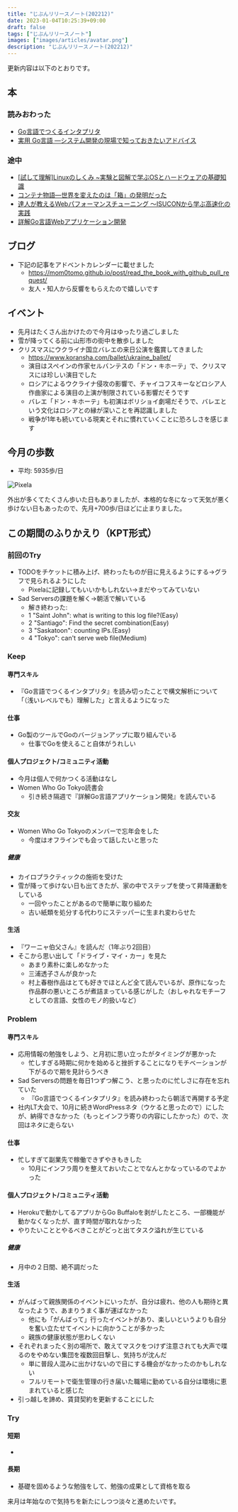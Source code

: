 ```yaml
---
title: "じぶんリリースノート(202212)"
date: 2023-01-04T10:25:39+09:00
draft: false
tags: ["じぶんリリースノート"]
images: ["images/articles/avatar.png"]
description: "じぶんリリースノート(202212)"
---
```


更新内容は以下のとおりです。

## 本

### 読みおわった

- [Go言語でつくるインタプリタ](https://bookmeter.com/books/12893353)
- [実用 Go言語 ―システム開発の現場で知っておきたいアドバイス](https://bookmeter.com/books/19535730)

### 途中

- [[試して理解]Linuxのしくみ ~実験と図解で学ぶOSとハードウェアの基礎知識](https://bookmeter.com/books/12664489)
- [コンテナ物語―世界を変えたのは「箱」の発明だった](https://bookmeter.com/books/977)
- [達人が教えるWebパフォーマンスチューニング 〜ISUCONから学ぶ高速化の実践](https://bookmeter.com/books/19792437)
- [詳解Go言語Webアプリケーション開発](https://bookmeter.com/books/19190920)

## ブログ

- 下記の記事をアドベントカレンダーに載せました
  - https://mom0tomo.github.io/post/read_the_book_with_github_pull_request/
  - 友人・知人から反響をもらえたので嬉しいです

## イベント

- 先月はたくさん出かけたので今月はゆったり過ごしました
- 雪が降ってくる前に山形市の街中を散歩しました
- クリスマスにウクライナ国立バレエの来日公演を鑑賞してきました
  - https://www.koransha.com/ballet/ukraine_ballet/
  - 演目はスペインの作家セルバンテスの「ドン・キホーテ」で、クリスマスには珍しい演目でした
  - ロシアによるウクライナ侵攻の影響で、チャイコフスキーなどロシア人作曲家による演目の上演が制限されている影響だそうです
  - バレエ「ドン・キホーテ」も初演はボリショイ劇場だそうで、バレエという文化はロシアとの縁が深いことを再認識しました
  - 戦争が1年も続いている現実とそれに慣れていくことに恐ろしさを感じます

## 今月の歩数

- 平均: 5935歩/日

![Pixela](https://pixe.la/v1/users/mom0tomo/graphs/pedometer)

外出が多くてたくさん歩いた日もありましたが、本格的な冬になって天気が悪く歩けない日もあったので、先月+700歩/日ほどに止まりました。

## この期間のふりかえり（KPT形式）

### 前回のTry
- TODOをチケットに積み上げ、終わったものが目に見えるようにする->グラフで見られるようにした
  - Pixelaに記録してもいいかもしれない->まだやってみていない
- Sad Serversの課題を解く->朝活で解いている
  - 解き終わった:
  - 1	"Saint John": what is writing to this log file?(Easy)
  - 2	"Santiago": Find the secret combination(Easy)
  - 3	"Saskatoon": counting IPs.(Easy)
  - 4	"Tokyo": can't serve web file(Medium)

### Keep

#### 専門スキル

- 『Go言語でつくるインタプリタ』を読み切ったことで構文解析について「（浅いレベルでも）理解した」と言えるようになった

#### 仕事

- Go製のツールでGoのバージョンアップに取り組んでいる
  - 仕事でGoを使えること自体がうれしい

#### 個人プロジェクト/コミュニティ活動

- 今月は個人で何かつくる活動はなし
- Women Who Go Tokyo読書会
  - 引き続き隔週で『詳解Go言語アプリケーション開発』を読んでいる

#### 交友

- Women Who Go Tokyoのメンバーで忘年会をした
  - 今度はオフラインでも会って話したいと思った

##### 健康

- カイロプラクティックの施術を受けた
- 雪が降って歩けない日も出てきたが、家の中でステップを使って昇降運動をしている
  - 一回やったことがあるので簡単に取り組めた
  - 古い紙類を処分する代わりにステッパーに生まれ変わらせた

#### 生活

- 『ワーニャ伯父さん』を読んだ（1年ぶり2回目）
- そこから思い出して「ドライブ・マイ・カー」を見た
  - あまり素朴に楽しめなかった
  - 三浦透子さんが良かった
  - 村上春樹作品はとても好きでほとんど全て読んでいるが、原作になった作品群の悪いところが煮詰まっている感じがした（おしゃれなモチーフとしての言語、女性のモノ的扱いなど）

### Problem

#### 専門スキル

- 応用情報の勉強をしよう、と月初に思い立ったがタイミングが悪かった
  - 忙しすぎる時期に何かを始めると挫折することになりモチベーションが下がるので期を見計らうべき
- Sad Serversの問題を毎日1つずつ解こう、と思ったのに忙しさに存在を忘れていた
  - 『Go言語でつくるインタプリタ』を読み終わったら朝活で再開する予定
- 社内LT大会で、10月に続きWordPressネタ（ウケると思ったので）にしたが、納得できなかった（もっとインフラ寄りの内容にしたかった）ので、次回はネタに走らない

#### 仕事

- 忙しすぎて副業先で稼働できずやきもきした
  - 10月にインフラ周りを整えておいたことでなんとかなっているのでよかった

#### 個人プロジェクト/コミュニティ活動

- Herokuで動かしてるアプリからGo Buffaloを剥がしたところ、一部機能が動かなくなったが、直す時間が取れなかった
- やりたいこととやるべきことがどっと出てタスク溢れが生じている

##### 健康

- 月中の２日間、絶不調だった

#### 生活

- がんばって親族関係のイベントにいったが、自分は疲れ、他の人も期待と異なったようで、あまりうまく事が運ばなかった
  - 他にも「がんばって」行ったイベントがあり、楽しいというよりも自分を奮い立たせてイベントに向かうことが多かった
  - 親族の健康状態が思わしくない
- それぞれまったく別の場所で、敢えてマスクをつけず注意されても大声で喋るのをやめない集団を複数回目撃し、気持ちが沈んだ
  - 単に普段人混みに出かけないので目にする機会がなかったのかもしれない
  - フルリモートで衛生管理の行き届いた職場に勤めている自分は環境に恵まれていると感じた
- 引っ越しを諦め、賃貸契約を更新することにした
  
### Try

#### 短期

- 

#### 長期

- 基礎を固めるような勉強をして、勉強の成果として資格を取る

来月は年始なので気持ちを新たにしつつ淡々と進めたいです。
